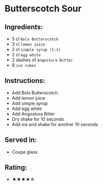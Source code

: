 # Butterscotch Sour

## Ingredients:
- 5 cl `Bols Butterscotch`
- 3 cl `lemon juice`
- 2 cl `simple syrup (1:1)`
- 2 cl `egg white`
- 2 dashes of `Angostura Bitter`
- 8 `ice cubes`

## Instructions:
- Add Bols Butterscotch
- Add lemon juice
- Add simple syrup
- Add egg white
- Add Angostura Bitter
- Dry shake for 10 seconds
- Add ice and shake for another 10 seconds

## Served in:
- Coupe glass

## Rating:
- ★★★★☆